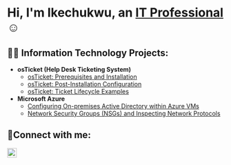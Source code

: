 <h1>Hi, I'm Ikechukwu, an <a href="[rf](https://www.linkedin.com/in/ikechukwu-uzoma-28989b219/)">IT Professional</a>☺</h1>

<h2>👨‍💻 Information Technology Projects:</h2>

- <b>osTicket (Help Desk Ticketing System)</b>
  - [osTicket: Prerequisites and Installation]([https://github.com/IkechukwuUzoma/osticket-prereqs](https://github.com/six-lateral/osticket-prereqs))
  - [osTicket: Post-Installation Configuration](https://github.com/IkechukwuUzoma/post-install-config)
  - [osTicket: Ticket Lifecycle Examples](https://github.com/IkechukwuUzoma/ticket-lifecycle)
- <b>Microsoft Azure</b>
  - [Configuring On-premises Active Directory within Azure VMs](https://github.com/IkechukwuUzoma/configure-ad)
  - [Network Security Groups (NSGs) and Inspecting Network Protocols](https://github.com/IkechukwuUzoma/azure-network-protocols)

<h2>🤳Connect with me:</h2>

[<img align="left" alt="Josh | LinkedIn" width="22px" src="https://cdn.jsdelivr.net/npm/simple-icons@v3/icons/linkedin.svg" />][linkedin]

[linkedin]: [https://linkedin.com/in/Josh](https://www.linkedin.com/in/ikechukwu-uzoma-28989b219/)
